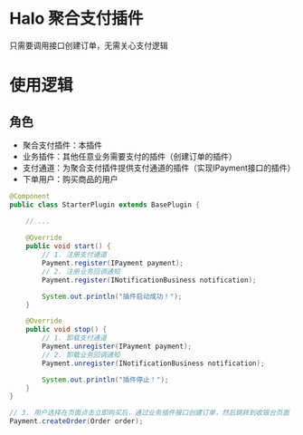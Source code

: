 # Halo 聚合支付插件

只需要调用接口创建订单，无需关心支付逻辑



# 使用逻辑

## 角色

- 聚合支付插件：本插件
- 业务插件：其他任意业务需要支付的插件（创建订单的插件）
- 支付通道：为聚合支付插件提供支付通道的插件（实现IPayment接口的插件）
- 下单用户：购买商品的用户

```java
@Component
public class StarterPlugin extends BasePlugin {

    // ...
    
    @Override
    public void start() {
        // 1. 注册支付通道
        Payment.register(IPayment payment);
        // 2. 注册业务回调通知
        Payment.register(INotificationBusiness notification);

        System.out.println("插件启动成功！");
    }

    @Override
    public void stop() {
        // 1. 卸载支付通道
        Payment.unregister(IPayment payment);
        // 2. 卸载业务回调通知
        Payment.unregister(INotificationBusiness notification);

        System.out.println("插件停止！");
    }
}

// 3. 用户选择在页面点击立即购买后，通过业务插件接口创建订单，然后跳转到收银台页面（/payment/{orderNo}）
Payment.createOrder(Order order);
```